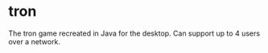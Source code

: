 tron
====

The tron game recreated in Java for the desktop. Can support up to 4 users over a network.
